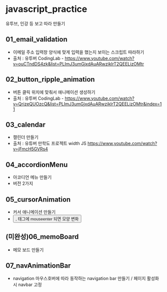 # javascript_practice

유투브, 인강 등 보고 따라 만들기

## 01_email_validation

- 이메일 주소 입력창 양식에 맞게 입력을 했는지 보이는 스크립트 따라하기
- 출처 : 유투버 CodingLab - https://www.youtube.com/watch?v=ouCTndDS4zk&list=PLImJ3umGjxdAuARwziklrT2QEELizOMtr

## 02_button_ripple_animation

- 버튼 클릭 위치에 맞춰서 애니메이션 생성하기
- 출처 : 유투버 CodingLab - https://www.youtube.com/watch?v=QrizeQUOzcQ&list=PLImJ3umGjxdAuARwziklrT2QEELizOMtr&index=11

## 03_calendar

- 캘린더 만들기
- 출처 : 유튜버 만학도 프로젝트 width JS https://www.youtube.com/watch?v=jFmcH5GVRs4

## 04_accordionMenu

- 아코디언 메뉴 만들기
- 버전 2가지

## 05_cursorAnimation

- 커서 애니메이션 만들기
- <button>, <a> 태그에 mouseenter 되면 모양 변화

## (미완성)06_memoBoard

- 메모 보드 만들기

## 07_navAnimationBar

- navigation 마우스호버에 따라 동작하는 navigation bar 만들기 / 페이지 활성화 시 navbar 고정
